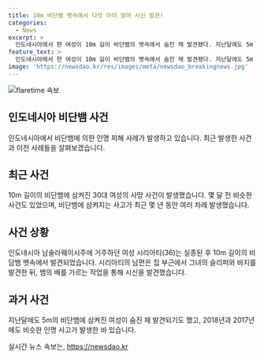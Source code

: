 ```yaml
---
title: 10m 비단뱀 뱃속에서 다섯 아이 엄마 시신 발견!
categories:
  - News
excerpt: >
  인도네시아에서 한 여성이 10m 길이 비단뱀의 뱃속에서 숨진 채 발견됐다. 지난달에도 5m 길이의 비단뱀 뱃속에서 여성이 숨진 채 발견된 사례가 있었으며, 최근 몇 년 동안 여러 사람이 비단뱀에 삼켜지는 사고가 발생했다. 이번에는 아이를 위해 약을 사러 나간 여성이 실종되고, 그녀의 남편과 마을 주민들이 뱀의 배를 가르는 작업을 통해 그녀를 발견했다. 비단뱀에 의한 삼키기 사건은 드물지만, 인도네시아에서는 최근 몇 년 동안 다수의 사례가 보고되었다.
feature_text: >
  인도네시아에서 한 여성이 10m 길이 비단뱀의 뱃속에서 숨진 채 발견됐다. 지난달에도 5m 길이의 비단뱀 뱃속에서 여성이 숨진 채 발견된 사례가 있었으며, 최근 몇 년 동안 여러 사람이 비단뱀에 삼켜지는 사고가 발생했다. 이번에는 아이를 위해 약을 사러 나간 여성이 실종되고, 그녀의 남편과 마을 주민들이 뱀의 배를 가르는 작업을 통해 그녀를 발견했다. 비단뱀에 의한 삼키기 사건은 드물지만, 인도네시아에서는 최근 몇 년 동안 다수의 사례가 보고되었다.
image: 'https://newsdao.kr/res/images/meta/newsdao_breakingnews.jpg'
---
```


<p><img src="https://newsdao.kr/res/images/meta/newsdao_breakingnews.jpg" alt="flaretime 속보" /></p>

<h2 data-ke-size="size26">인도네시아 비단뱀 사건</h2>

<p data-ke-size="size16">인도네시아에서 비단뱀에 의한 인명 피해 사례가 발생하고 있습니다. 최근 발생한 사건과 이전 사례들을 살펴보겠습니다.</p>

<h2 data-ke-size="size24">최근 사건</h2>

<p data-ke-size="size16">10m 길이의 비단뱀에 삼켜진 30대 여성의 사망 사건이 발생했습니다. 몇 달 전 비슷한 사건도 있었으며, 비단뱀에 삼켜지는 사고가 최근 몇 년 동안 여러 차례 발생했습니다.</p>

<h2 data-ke-size="size24">사건 상황</h2>

<p data-ke-size="size16">인도네시아 남술라웨이시주에 거주하던 여성 시리아티(36)는 실종된 후 10m 길이의 비담뱀 뱃속에서 발견되었습니다. 시리아티의 남편은 집 부근에서 그녀의 슬리퍼와 바지를 발견한 뒤, 뱀의 배를 가르는 작업을 통해 시신을 발견했습니다.</p>

<h2 data-ke-size="size24">과거 사건</h2>

<p data-ke-size="size16">지난달에도 5m의 비단뱀에 삼켜진 여성이 숨진 채 발견되기도 했고, 2018년과 2017년에도 비슷한 인명 사고가 발생한 바 있습니다.</p>
실시간 뉴스 속보는, <a href="https://newsdao.kr" rel="dofollow">https://newsdao.kr</a>


